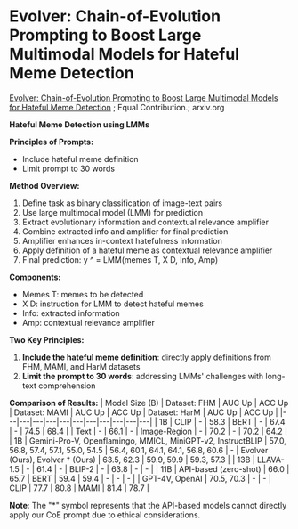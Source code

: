 # Evolver: Chain-of-Evolution Prompting to Boost Large Multimodal Models for Hateful Meme Detection

[Evolver: Chain-of-Evolution Prompting to Boost Large Multimodal Models for Hateful Meme Detection](https://arxiv.org/html/2407.21004) ; Equal Contribution.; arxiv.org


**Hateful Meme Detection using LMMs**

**Principles of Prompts:**
- Include hateful meme definition
- Limit prompt to 30 words

**Method Overview:**
1. Define task as binary classification of image-text pairs
2. Use large multimodal model (LMM) for prediction
3. Extract evolutionary information and contextual relevance amplifier
4. Combine extracted info and amplifier for final prediction
5. Amplifier enhances in-context hatefulness information
6. Apply definition of a hateful meme as contextual relevance amplifier
7. Final prediction: y ^ = LMM(memes T, X D, Info, Amp)

**Components:**
- Memes T: memes to be detected
- X D: instruction for LMM to detect hateful memes
- Info: extracted information
- Amp: contextual relevance amplifier

**Two Key Principles:**
1. **Include the hateful meme definition**: directly apply definitions from FHM, MAMI, and HarM datasets
2. **Limit the prompt to 30 words**: addressing LMMs' challenges with long-text comprehension

**Comparison of Results:**
| Model Size (B) | Dataset: FHM | AUC Up | ACC Up | Dataset: MAMI | AUC Up | ACC Up | Dataset: HarM | AUC Up | ACC Up |
|---|---|---|---|---|---|---|---|---|---|---|
| 1B | CLIP | - | 58.3 | BERT | - | 67.4 | - | 74.5 | 68.4 |
| Text | - | 66.1 | - | Image-Region | - | 70.2 | - | 70.2 | 64.2 |
| 1B | Gemini-Pro-V, Openflamingo, MMICL, MiniGPT-v2, InstructBLIP | 57.0, 56.8, 57.4, 57.1, 55.0, 54.5 | 56.4, 60.1, 64.1, 64.1, 56.8, 60.6 | - | Evolver (Ours), Evolver † (Ours) | 63.5, 62.3 | 59.9, 59.9 | 59.3, 57.3 |
| 13B | LLAVA-1.5 | - | 61.4 | - | BLIP-2 | - | 63.8 | - | - |
| 11B | API-based (zero-shot) | 66.0 | 65.7 | BERT | 59.4 | 59.4 | - | - | - |
| GPT-4V, OpenAI | 70.5, 70.3 | - | - | CLIP | 77.7 | 80.8 | MAMI | 81.4 | 78.7 |

**Note**: The "*" symbol represents that the API-based models cannot directly apply our CoE prompt due to ethical considerations.
